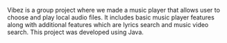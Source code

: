 Vibez is a group project where we made a music player that allows user to choose and play local audio files. It includes basic music player features along with additional features which are lyrics search and music video search. This project was developed using Java.  
